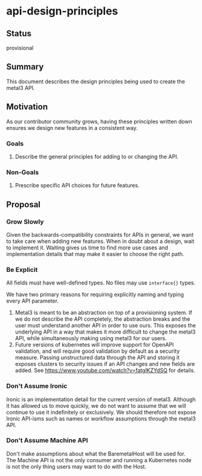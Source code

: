 <!--
 This work is licensed under a Creative Commons Attribution 3.0
 Unported License.

 http://creativecommons.org/licenses/by/3.0/legalcode
-->

# api-design-principles

## Status

provisional

## Summary

This document describes the design principles being used to create the
metal3 API.

## Motivation

As our contributor community grows, having these principles written
down ensures we design new features in a consistent way.

### Goals

1. Describe the general principles for adding to or changing the API.

### Non-Goals

1. Prescribe specific API choices for future features.

## Proposal

### Grow Slowly

Given the backwards-compatibility constraints for APIs in general, we
want to take care when adding new features. When in doubt about a
design, wait to implement it. Waiting gives us time to find more use
cases and implementation details that may make it easier to choose the
right path.

### Be Explicit

All fields must have well-defined types. No files may use
`interface{}` types.

We have two primary reasons for requiring explicitly naming and typing
every API parameter.

1. Metal3 is meant to be an abstraction on top of a provisioning
   system. If we do not describe the API completely, the abstraction
   breaks and the user must understand another API in order to use
   ours. This exposes the underlying API in a way that makes it more
   difficult to change the metal3 API, while simultaneously making
   using metal3 for our users.
2. Future versions of kubernetes will improve support for OpenAPI
   validation, and will require good validation by default as a
   security measure. Passing unstructured data through the API and
   storing it exposes clusters to security issues if an API changes
   and new fields are added. See
   <https://www.youtube.com/watch?v=fatglKZYdSQ> for details.

### Don't Assume Ironic

Ironic is an implementation detail for the current version of
metal3. Although it has allowed us to move quickly, we do not want to
assume that we will continue to use it indefinitely or exclusively. We
should therefore not expose Ironic API-isms such as names or workflow
assumptions through the metal3 API.

### Don't Assume Machine API

Don't make assumptions about what the BaremetalHost will be used
for. The Machine API is not the only consumer and running a Kubernetes
node is not the only thing users may want to do with the Host.
